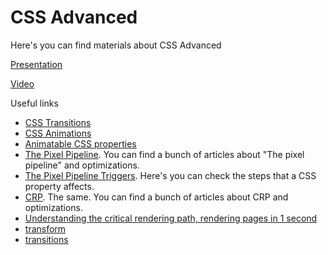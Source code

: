 # СSS Advanced

Here's you can find materials about СSS Advanced

[Presentation](https://docs.google.com/presentation/d/1ssAHiSEYQcq02mfBNBSMAXtd3haiBwH8CgL4RuCreTU/edit?usp=sharing)

[Video](https://drive.google.com/file/d/1vgYJHhMwnVpca5lHfN0M5TivJUPiulpg/view)

Useful links

- [CSS Transitions](https://www.w3schools.com/css/css3_transitions.asp)
- [CSS Animations](https://www.w3schools.com/css/css3_animations.asp)
- [Animatable CSS properties](https://developer.mozilla.org/en-US/docs/Web/CSS/CSS_animated_properties)
- [The Pixel Pipeline](https://developers.google.com/web/fundamentals/performance/rendering). You can find a bunch of articles about "The pixel pipeline" and optimizations.
- [The Pixel Pipeline Triggers](https://csstriggers.com). Here's you can check the steps that a CSS property affects.
- [CRP](https://developers.google.com/web/fundamentals/performance/critical-rendering-path). The same. You can find a bunch of articles about CRP and optimizations.
- [Understanding the critical rendering path, rendering pages in 1 second](https://medium.com/@luisvieira_gmr/understanding-the-critical-rendering-path-rendering-pages-in-1-second-735c6e45b47a)
- [transform](https://css-tricks.com/almanac/properties/t/transform/)
- [transitions](https://www.joshwcomeau.com/animation/css-transitions/)
